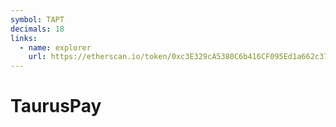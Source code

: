 ```yaml
---
symbol: TAPT
decimals: 18
links:
  - name: explorer
    url: https://etherscan.io/token/0xc3E329cA5380C6b416CF095Ed1a662c378A2B630
---
```


# TaurusPay
